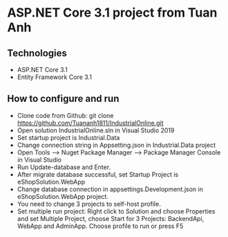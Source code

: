 # ASP.NET Core 3.1 project from Tuan Anh
## Technologies
- ASP.NET Core 3.1
- Entity Framework Core 3.1
## How to configure and run
- Clone code from Github: git clone https://github.com/Tuananh1811/IndustrialOnline.git
- Open solution IndustrialOnline.sln in Visual Studio 2019
- Set startup project is Industrial.Data
- Change connection string in Appsetting.json in Industrial.Data project
- Open Tools --> Nuget Package Manager --> Package Manager Console in Visual Studio
- Run Update-database and Enter.
- After migrate database successful, set Startup Project is eShopSolution.WebApp
- Change database connection in appsettings.Development.json in eShopSolution.WebApp project.
- You need to change 3 projects to self-host profile.
- Set multiple run project: Right click to Solution and choose Properties and set Multiple Project, choose Start for 3 Projects: BackendApi, WebApp and AdminApp.
Choose profile to run or press F5
